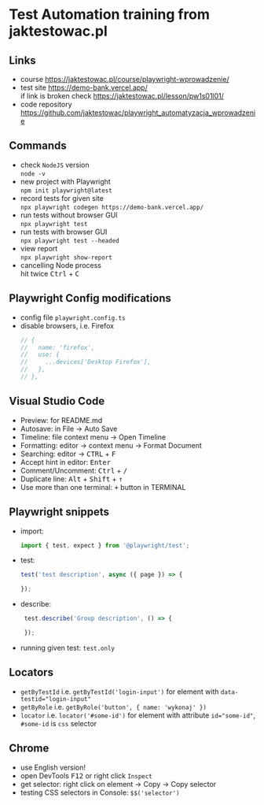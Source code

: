 # Test Automation training from jaktestowac.pl

## Links
- course https://jaktestowac.pl/course/playwright-wprowadzenie/
- test site https://demo-bank.vercel.app/  
if link is broken check https://jaktestowac.pl/lesson/pw1s01l01/
- code repository https://github.com/jaktestowac/playwright_automatyzacja_wprowadzenie

## Commands
- check `NodeJS` version  
`node -v`
- new project with Playwright  
`npm init playwright@latest`
- record tests for given site  
`npx playwright codegen https://demo-bank.vercel.app/`
- run tests without browser GUI  
`npx playwright test`
- run tests with browser GUI  
`npx playwright test --headed`
- view report  
`npx playwright show-report`
- cancelling Node process  
hit twice <kbd>Ctrl</kbd> + <kbd>C</kbd>

## Playwright Config modifications
- config file `playwright.config.ts`
- disable browsers, i.e. Firefox  
    ```javascript
    // {
    //   name: 'firefox',
    //   use: {
    //     ...devices['Desktop Firefox'],
    //   },
    // },
    ```

## Visual Studio Code
- Preview: for README.md
- Autosave: in File -> Auto Save
- Timeline: file context menu -> Open Timeline
- Formatting: editor -> context menu -> Format Document
- Searching: editor -> <kbd>CTRL</kbd> + <kbd>F</kbd>
- Accept hint in editor: <kbd>Enter</kbd>
- Comment/Uncomment: <kbd>Ctrl</kbd> + <kbd>/</kbd>
- Duplicate line: <kbd>Alt</kbd> + <kbd>Shift</kbd> + <kbd>↑</kbd>
- Use more than one terminal: <kbd>+</kbd> button in TERMINAL

## Playwright snippets
- import:
    ```typescript
    import { test, expect } from '@playwright/test';
    ```
- test:
    ```typescript
    test('test description', async ({ page }) => {
    
    });
    ```
- describe:
    ```typescript
     test.describe('Group description', () => {

     });
    ```
- running given test: `test.only`

## Locators
- `getByTestId` i.e. `getByTestId('login-input')` for element with `data-testid="login-input"`
- `getByRole` i.e. `getByRole('button', { name: 'wykonaj' })`
- `locator` i.e. `locator('#some-id')` for element with attribute `id="some-id"`, `#some-id` is `css` selector

## Chrome
- use English version!
- open DevTools <kbd>F12</kbd> or right click `Inspect`
- get selector: right click on element -> Copy -> Copy selector
- testing CSS selectors in Console: `$$('selector')`